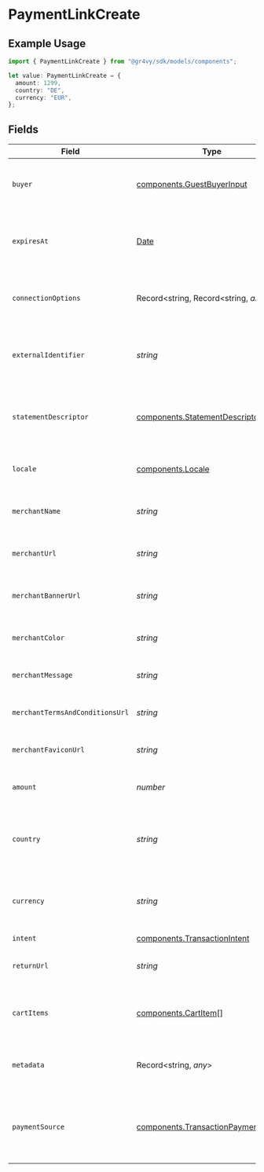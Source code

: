 # PaymentLinkCreate

## Example Usage

```typescript
import { PaymentLinkCreate } from "@gr4vy/sdk/models/components";

let value: PaymentLinkCreate = {
  amount: 1299,
  country: "DE",
  currency: "EUR",
};
```

## Fields

| Field                                                                                         | Type                                                                                          | Required                                                                                      | Description                                                                                   | Example                                                                                       |
| --------------------------------------------------------------------------------------------- | --------------------------------------------------------------------------------------------- | --------------------------------------------------------------------------------------------- | --------------------------------------------------------------------------------------------- | --------------------------------------------------------------------------------------------- |
| `buyer`                                                                                       | [components.GuestBuyerInput](../../models/components/guestbuyerinput.md)                      | :heavy_minus_sign:                                                                            | The guest buyer for the payment link.                                                         |                                                                                               |
| `expiresAt`                                                                                   | [Date](https://developer.mozilla.org/en-US/docs/Web/JavaScript/Reference/Global_Objects/Date) | :heavy_minus_sign:                                                                            | The expiration date and time for the payment link.                                            | 2024-06-01T00:00:00.000Z                                                                      |
| `connectionOptions`                                                                           | Record<string, Record<string, *any*>>                                                         | :heavy_minus_sign:                                                                            | Connection options for the payment link.                                                      |                                                                                               |
| `externalIdentifier`                                                                          | *string*                                                                                      | :heavy_minus_sign:                                                                            | The merchant reference for the payment link.                                                  | external-12345                                                                                |
| `statementDescriptor`                                                                         | [components.StatementDescriptor](../../models/components/statementdescriptor.md)              | :heavy_minus_sign:                                                                            | The statement descriptor for the payment link.                                                |                                                                                               |
| `locale`                                                                                      | [components.Locale](../../models/components/locale.md)                                        | :heavy_minus_sign:                                                                            | The locale for the payment link.                                                              | en                                                                                            |
| `merchantName`                                                                                | *string*                                                                                      | :heavy_minus_sign:                                                                            | The merchant's display name.                                                                  | ACME Inc.                                                                                     |
| `merchantUrl`                                                                                 | *string*                                                                                      | :heavy_minus_sign:                                                                            | The merchant's website URL.                                                                   | https://merchant.example.com                                                                  |
| `merchantBannerUrl`                                                                           | *string*                                                                                      | :heavy_minus_sign:                                                                            | The merchant's banner image URL.                                                              | https://merchant.example.com/banner.png                                                       |
| `merchantColor`                                                                               | *string*                                                                                      | :heavy_minus_sign:                                                                            | The merchant's brand color.                                                                   | #FF5733                                                                                       |
| `merchantMessage`                                                                             | *string*                                                                                      | :heavy_minus_sign:                                                                            | A message from the merchant.                                                                  | Thank you for your purchase!                                                                  |
| `merchantTermsAndConditionsUrl`                                                               | *string*                                                                                      | :heavy_minus_sign:                                                                            | URL to the merchant's terms and conditions.                                                   | https://merchant.example.com/terms                                                            |
| `merchantFaviconUrl`                                                                          | *string*                                                                                      | :heavy_minus_sign:                                                                            | URL to the merchant's favicon.                                                                | https://merchant.example.com/favicon.ico                                                      |
| `amount`                                                                                      | *number*                                                                                      | :heavy_check_mark:                                                                            | The amount for the payment link.                                                              | 1299                                                                                          |
| `country`                                                                                     | *string*                                                                                      | :heavy_check_mark:                                                                            | The country code for the payment link.                                                        | DE                                                                                            |
| `currency`                                                                                    | *string*                                                                                      | :heavy_check_mark:                                                                            | The currency code for the payment link.                                                       | EUR                                                                                           |
| `intent`                                                                                      | [components.TransactionIntent](../../models/components/transactionintent.md)                  | :heavy_minus_sign:                                                                            | N/A                                                                                           |                                                                                               |
| `returnUrl`                                                                                   | *string*                                                                                      | :heavy_minus_sign:                                                                            | The return URL after payment completion.                                                      | https://merchant.example.com/return                                                           |
| `cartItems`                                                                                   | [components.CartItem](../../models/components/cartitem.md)[]                                  | :heavy_minus_sign:                                                                            | The cart items for the payment link.                                                          |                                                                                               |
| `metadata`                                                                                    | Record<string, *any*>                                                                         | :heavy_minus_sign:                                                                            | Arbitrary metadata for the payment link.                                                      | {<br/>"order_id": "ORD-12345"<br/>}                                                           |
| `paymentSource`                                                                               | [components.TransactionPaymentSource](../../models/components/transactionpaymentsource.md)    | :heavy_minus_sign:                                                                            | The way payment method information made it to this transaction.                               |                                                                                               |